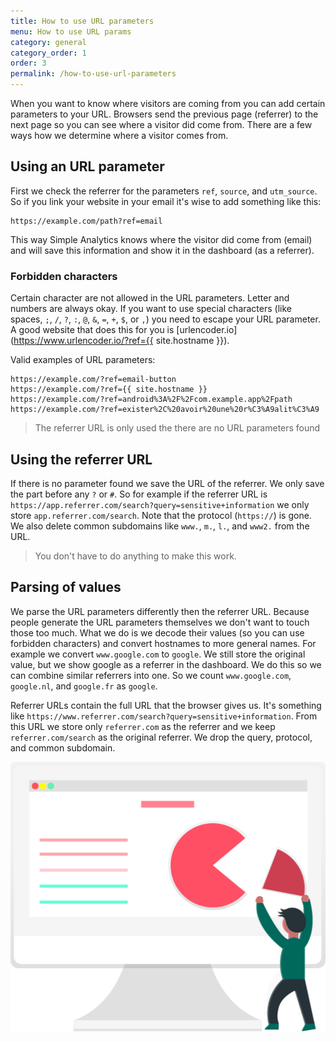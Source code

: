 ```yaml
---
title: How to use URL parameters
menu: How to use URL params
category: general
category_order: 1
order: 3
permalink: /how-to-use-url-parameters
---
```


When you want to know where visitors are coming from you can add certain parameters to your URL. Browsers send the previous page (referrer) to the next page so you can see where a visitor did come from. There are a few ways how we determine where a visitor comes from.

## Using an URL parameter

First we check the referrer for the parameters `ref`, `source`, and `utm_source`. So if you link your website in your email it's wise to add something like this:

```
https://example.com/path?ref=email
```

This way Simple Analytics knows where the visitor did come from (email) and will save this information and show it in the dashboard (as a referrer).

### Forbidden characters

Certain character are not allowed in the URL parameters. Letter and numbers are always okay. If you want to use special characters (like spaces, `;`, `/`, `?`, `:`, `@`, `&`, `=`, `+`, `$`, or `,`) you need to escape your URL parameter. A good website that does this for you is [urlencoder.io](https://www.urlencoder.io/?ref={{ site.hostname }}).

Valid examples of URL parameters:

```
https://example.com/?ref=email-button
https://example.com/?ref={{ site.hostname }}
https://example.com/?ref=android%3A%2F%2Fcom.example.app%2Fpath
https://example.com/?ref=exister%2C%20avoir%20une%20r%C3%A9alit%C3%A9
```

> The referrer URL is only used the there are no URL parameters found

## Using the referrer URL

If there is no parameter found we save the URL of the referrer. We only save the part before any `?` or `#`. So for example if the referrer URL is `https://app.referrer.com/search?query=sensitive+information` we only store `app.referrer.com/search`. Note that the protocol (`https://`) is gone. We also delete common subdomains like `www.`, `m.`, `l.`, and `www2.` from the URL.

> You don't have to do anything to make this work.

## Parsing of values

We parse the URL parameters differently then the referrer URL. Because people generate the URL parameters themselves we don't want to touch those too much. What we do is we decode their values (so you can use forbidden characters) and convert hostnames to more general names. For example we convert `www.google.com` to `google`. We still store the original value, but we show google as a referrer in the dashboard. We do this so we can combine similar referrers into one. So we count `www.google.com`, `google.nl`, and `google.fr` as `google`.

Referrer URLs contain the full URL that the browser gives us. It's something like `https://www.referrer.com/search?query=sensitive+information`. From this URL we store only `referrer.com` as the referrer and we keep `referrer.com/search` as the original referrer. We drop the query, protocol, and common subdomain.

<img class="undraw-svg" src="/images/undraw_segment.svg" alt="">
